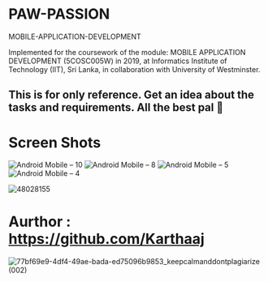# PAW-PASSION
MOBILE-APPLICATION-DEVELOPMENT

Implemented for the coursework of the module: MOBILE APPLICATION DEVELOPMENT (5COSC005W) in 2019, at Informatics Institute of Technology (IIT), Sri Lanka, in collaboration with University of Westminster.

## This is for only reference. Get an idea about the tasks and requirements. All the best pal 🤠

# Screen Shots
![Android Mobile – 10](https://user-images.githubusercontent.com/48028155/144649065-0cadd487-d3e7-45f9-8e6f-9bc3635d4261.jpg)
![Android Mobile – 8](https://user-images.githubusercontent.com/48028155/144649066-ae9476f4-f0d3-4fb3-a9a6-fcb416eef658.jpg)
![Android Mobile – 5](https://user-images.githubusercontent.com/48028155/144649069-44d9316a-5dc8-415f-b4e9-901c63fd30b4.jpg)
![Android Mobile – 4](https://user-images.githubusercontent.com/48028155/144649072-6a67dc7d-bc7c-4bfa-8315-69fb4cb1c69c.jpg)



![48028155](https://user-images.githubusercontent.com/48028155/144647427-f55da810-5418-45af-8803-c47b61e7f4fe.jpg)

# Aurthor : https://github.com/Karthaaj

![77bf69e9-4df4-49ae-bada-ed75096b9853_keepcalmanddontplagiarize (002)](https://user-images.githubusercontent.com/48028155/144648204-701bd16d-da05-446e-acbd-5dc4877b1f9e.png)
